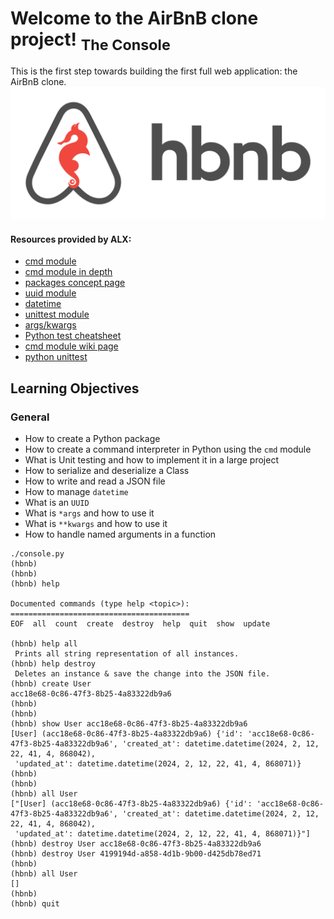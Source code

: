 # Welcome to the AirBnB clone project! <sub>The  Console</sub>

This is the first step towards building the first full web application: the AirBnB clone.
![AirBnB](image.png)

#### Resources provided by ALX:

* [cmd module](https://intranet.alxswe.com/rltoken/8ecCwE6veBmm3Nppw4hz5A)
* [cmd module in depth](https://intranet.alxswe.com/rltoken/uEy4RftSdKypoig9NFTvCg)
* [packages concept page]()
* [uuid module](https://intranet.alxswe.com/rltoken/KfL9TqwdI69W6ttG6gTPPQ)
* [datetime](https://intranet.alxswe.com/rltoken/1d8I3jSKgnYAtA1IZfEDpA)
* [unittest module](https://intranet.alxswe.com/rltoken/IlFiMB8UmqBG2CxA0AD3jA)
* [args/kwargs](https://intranet.alxswe.com/rltoken/C_a0EKbtvKdMcwIAuSIZng)
* [Python test cheatsheet](https://intranet.alxswe.com/rltoken/tgNVrKKzlWgS4dfl3mQklw)
* [cmd module wiki page](https://intranet.alxswe.com/rltoken/EvcaH9uTLlauxuw03WnkOQ)
* [python unittest](https://intranet.alxswe.com/rltoken/begh14KQA-3ov29KvD_HvA)

## Learning Objectives

### General

* How to create a Python package
* How to create a command interpreter in Python using the <code>cmd</code> module
* What is Unit testing and how to implement it in a large project
* How to serialize and deserialize a Class
* How to write and read a JSON file
* How to manage <code>datetime</code>
* What is an <code>UUID</code>
* What is <code>*args</code> and how to use it
* What is <code>**kwargs</code> and how to use it
* How to handle named arguments in a function

```
./console.py
(hbnb)
(hbnb)
(hbnb) help

Documented commands (type help <topic>):
========================================
EOF  all  count  create  destroy  help  quit  show  update

(hbnb) help all
 Prints all string representation of all instances.
(hbnb) help destroy
 Deletes an instance & save the change into the JSON file.
(hbnb) create User
acc18e68-0c86-47f3-8b25-4a83322db9a6
(hbnb)
(hbnb)
(hbnb) show User acc18e68-0c86-47f3-8b25-4a83322db9a6
[User] (acc18e68-0c86-47f3-8b25-4a83322db9a6) {'id': 'acc18e68-0c86-47f3-8b25-4a83322db9a6', 'created_at': datetime.datetime(2024, 2, 12, 22, 41, 4, 868042),
 'updated_at': datetime.datetime(2024, 2, 12, 22, 41, 4, 868071)}
(hbnb)
(hbnb)
(hbnb) all User
["[User] (acc18e68-0c86-47f3-8b25-4a83322db9a6) {'id': 'acc18e68-0c86-47f3-8b25-4a83322db9a6', 'created_at': datetime.datetime(2024, 2, 12, 22, 41, 4, 868042),
 'updated_at': datetime.datetime(2024, 2, 12, 22, 41, 4, 868071)}"]
(hbnb) destroy User acc18e68-0c86-47f3-8b25-4a83322db9a6
(hbnb) destroy User 4199194d-a858-4d1b-9b00-d425db78ed71
(hbnb)
(hbnb) all User
[]
(hbnb)
(hbnb) quit
```
